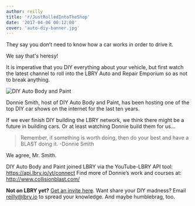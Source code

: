 ```yaml
---
author: reilly
title: 'r/JustRolledIntoTheShop'
date: '2017-04-06 00:12:00'
cover: 'auto-diy-banner.jpg'
---
```

They say you don’t need to know how a car works in order to drive it.

We say that's heresy!

It is imperative that you DIY everything about your vehicle, but first watch the latest channel to roll into the LBRY Auto and Repair Emporium so as not to break anything.

![DIY Auto Body and Paint](/img/news/auto-diy-inline.png)

Donnie Smith, host of DIY Auto Body and Paint, has been hosting one of the top DIY car shows on the internet for the last ten years.

If we ever finish DIY building the LBRY network, we think there might be a future in building cars. Or at least watching Donnie build them for us…

> Remember, if something is worth doing, then do your best and have a BLAST doing it.
> -Donnie Smith

We agree, Mr. Smith.

DIY Auto Body and Paint joined LBRY via the YouTube-LBRY API tool: https://api.lbry.io/yt/connect 
Find more of Donnie’s work and courses at: http://www.collisionblast.com/

**Not on LBRY yet?** [Get an invite here](https://lbry.io/get). Want share your DIY madness? Email reilly@lbry.io to spread your knowledge. And maybe humblebrag, too.
